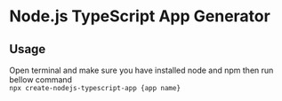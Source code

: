 # Node.js TypeScript App Generator

## Usage
Open terminal and make sure you have installed node and npm then run bellow command \
`npx create-nodejs-typescript-app {app name}`
